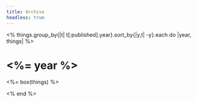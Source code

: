 ```yaml
---
title: Archive
headless: true
---
```


<% things.group_by{|t| t[:published].year}.sort_by{|y,t| -y}.each do |year, things| %>

# <%= year %>

<%= box(things) %>

<% end %>
